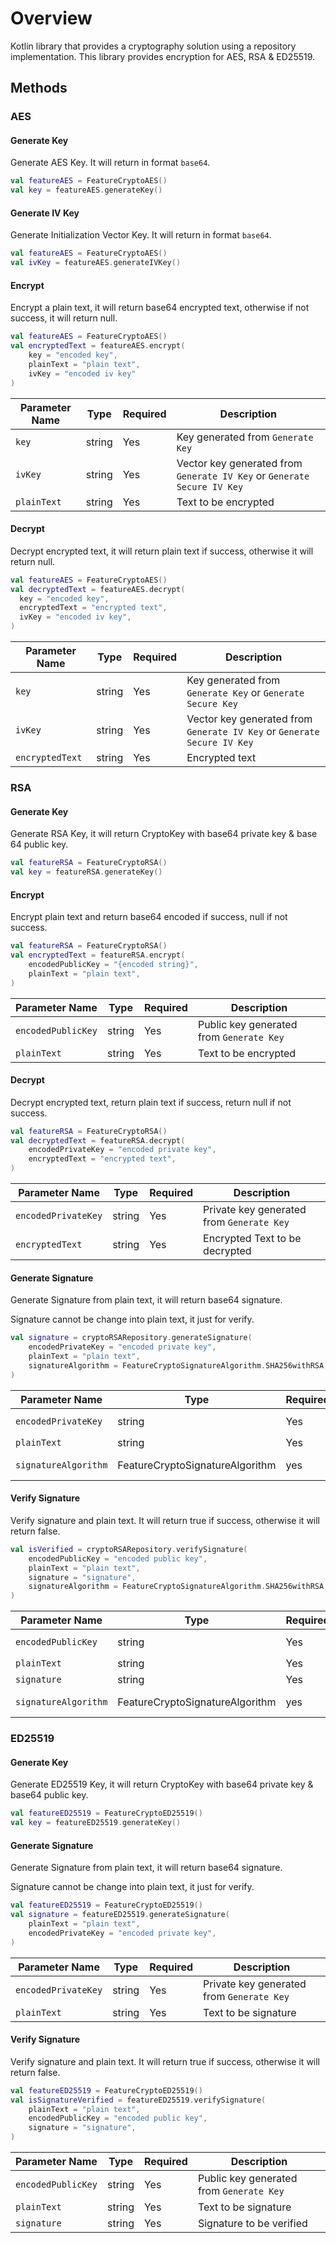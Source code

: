 # Overview

Kotlin library that provides a cryptography solution using a repository implementation. This library provides encryption for AES, RSA & ED25519.

## Methods

### AES

#### Generate Key

Generate AES Key. It will return in format `base64`.

```kotlin
val featureAES = FeatureCryptoAES()
val key = featureAES.generateKey()
```

#### Generate IV Key

Generate Initialization Vector Key. It will return in format `base64`.

```kotlin
val featureAES = FeatureCryptoAES()
val ivKey = featureAES.generateIVKey()
```

#### Encrypt

Encrypt a plain text, it will return base64 encrypted text, otherwise if not success, it will return null.


```kotlin
val featureAES = FeatureCryptoAES()
val encryptedText = featureAES.encrypt(
    key = "encoded key",
    plainText = "plain text",
    ivKey = "encoded iv key"
)
```

| Parameter Name | Type       | Required  | Description                                                             |
|----------------|------------|-----------|-------------------------------------------------------------------------|
| `key`          | string     | Yes       | Key generated from `Generate Key`                                       |
| `ivKey`        | string     | Yes       | Vector key generated from `Generate IV Key` or `Generate Secure IV Key` |
| `plainText`    | string     | Yes       | Text to be encrypted                                                    |

#### Decrypt

Decrypt encrypted text, it will return plain text if success, otherwise it will return null.


```kotlin
val featureAES = FeatureCryptoAES()
val decryptedText = featureAES.decrypt(
  key = "encoded key",
  encryptedText = "encrypted text",
  ivKey = "encoded iv key",
)
```

| Parameter Name  | Type       | Required  | Description                                                             |
|-----------------|------------|-----------|-------------------------------------------------------------------------|
| `key`           | string     | Yes       | Key generated from `Generate Key` or `Generate Secure Key`              |
| `ivKey`         | string     | Yes       | Vector key generated from `Generate IV Key` or `Generate Secure IV Key` |
| `encryptedText` | string     | Yes       | Encrypted text                                                          |


### RSA

#### Generate Key

Generate RSA Key, it will return CryptoKey with base64 private key & base 64 public key.


```kotlin
val featureRSA = FeatureCryptoRSA()
val key = featureRSA.generateKey()
```

#### Encrypt

Encrypt plain text and return base64 encoded if success, null if not success.


```kotlin
val featureRSA = FeatureCryptoRSA()
val encryptedText = featureRSA.encrypt(
    encodedPublicKey = "{encoded string}",
    plainText = "plain text",
)
```

| Parameter Name     | Type         | Required  | Description                                                        |
|--------------------|--------------|-----------|--------------------------------------------------------------------|
| `encodedPublicKey` | string       | Yes       | Public key generated from `Generate Key`                           |
| `plainText`        | string       | Yes       | Text to be encrypted                                               |

#### Decrypt

Decrypt encrypted text, return plain text if success, return null if not success.

```kotlin
val featureRSA = FeatureCryptoRSA()
val decryptedText = featureRSA.decrypt(
    encodedPrivateKey = "encoded private key",
    encryptedText = "encrypted text",
)
```

| Parameter Name      | Type        | Required  | Description                                                        |
|---------------------|-------------|-----------|--------------------------------------------------------------------|
| `encodedPrivateKey` | string      | Yes       | Private key generated from `Generate Key`                          |
| `encryptedText`     | string      | Yes       | Encrypted Text to be decrypted                                     |

#### Generate Signature

Generate Signature from plain text, it will return base64 signature.

Signature cannot be change into plain text, it just for verify.


```kotlin
val signature = cryptoRSARepository.generateSignature(
    encodedPrivateKey = "encoded private key",
    plainText = "plain text",
    signatureAlgorithm = FeatureCryptoSignatureAlgorithm.SHA256withRSA,
)
```

| Parameter Name       | Type                            | Required | Description                                |
|----------------------|---------------------------------|----------|--------------------------------------------|
| `encodedPrivateKey`  | string                          | Yes      | Private key generated from `Generate Key`  |
| `plainText`          | string                          | Yes      | Text to be signature                       |
| `signatureAlgorithm` | FeatureCryptoSignatureAlgorithm | yes      | FeatureCryptoSignatureAlgorithm method.    |


#### Verify Signature

Verify signature and plain text. It will return true if success, otherwise it will return false.


```kotlin
val isVerified = cryptoRSARepository.verifySignature(
    encodedPublicKey = "encoded public key",
    plainText = "plain text",
    signature = "signature",
    signatureAlgorithm = FeatureCryptoSignatureAlgorithm.SHA256withRSA,
)
```

| Parameter Name          | Type                            | Required | Description                                |
|-------------------------|---------------------------------|----------|--------------------------------------------|
| `encodedPublicKey`      | string                          | Yes      | Public key generated from `Generate Key`   |
| `plainText`             | string                          | Yes      | Text to be signature                       |
| `signature`             | string                          | Yes      | Signature to be verified                   |
| `signatureAlgorithm`    | FeatureCryptoSignatureAlgorithm | yes      | FeatureCryptoSignatureAlgorithm method.    |

### ED25519

#### Generate Key

Generate ED25519 Key, it will return CryptoKey with base64 private key & base64 public key.

```kotlin
val featureED25519 = FeatureCryptoED25519()
val key = featureED25519.generateKey()
```

#### Generate Signature

Generate Signature from plain text, it will return base64 signature.

Signature cannot be change into plain text, it just for verify.


```kotlin
val featureED25519 = FeatureCryptoED25519()
val signature = featureED25519.generateSignature(
    plainText = "plain text",
    encodedPrivateKey = "encoded private key",
)
```

| Parameter Name      | Type    | Required | Description                               |
|---------------------|---------|----------|-------------------------------------------|
| `encodedPrivateKey` | string  | Yes      | Private key generated from `Generate Key` |
| `plainText`         | string  | Yes      | Text to be signature                      |

#### Verify Signature

Verify signature and plain text. It will return true if success, otherwise it will return false.


```kotlin
val featureED25519 = FeatureCryptoED25519()
val isSignatureVerified = featureED25519.verifySignature(
    plainText = "plain text",
    encodedPublicKey = "encoded public key",
    signature = "signature",
)
```

| Parameter Name          | Type    | Required | Description                              |
|-------------------------|---------|----------|------------------------------------------|
| `encodedPublicKey`      | string  | Yes      | Public key generated from `Generate Key` |
| `plainText`             | string  | Yes      | Text to be signature                     |
| `signature`             | string  | Yes      | Signature to be verified                 |
